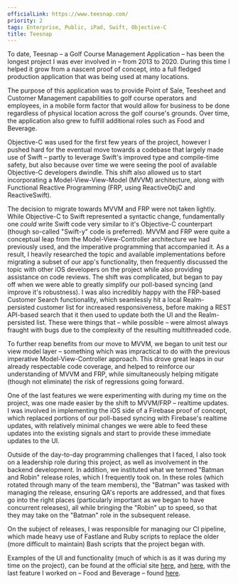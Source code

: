 ```yaml
---
officialLink: https://www.teesnap.com/
priority: 2
tags: Enterprise, Public, iPad, Swift, Objective-C
title: Teesnap
---
```


To date, Teesnap – a Golf Course Management Application – has been the longest project I was ever involved in – from 2013 to 2020. During this time I helped it grow from a nascent proof of concept, into a full fledged production application that was being used at many locations. 

The purpose of this application was to provide Point of Sale, Teesheet and Customer Management capabilities to golf course operators and employees, in a mobile form factor that would allow for business to be done regardless of physical location across the golf course's grounds. Over time, the application also grew to fulfill additional roles such as Food and Beverage.

Objective-C was used for the first few years of the project, however I pushed hard for the eventual move towards a codebase that largely made use of Swift – partly to leverage Swift's improved type and compile-time safety, but also because over time we were seeing the pool of available Objective-C developers dwindle. This shift also allowed us to start incorporating a Model-View-View-Model (MVVM) architecture, along with Functional Reactive Programming (FRP, using ReactiveObjC and ReactiveSwift). 

The decision to migrate towards MVVM and FRP were not taken lightly. While Objective-C to Swift represented a syntactic change, fundamentally one _could_ write Swift code very similar to it's Objective-C counterpart (though so-called "Swift-y" code is preferred). MVVM and FRP were quite a conceptual leap from the Model-View-Controller architecture we had previously used, and the imperative programming that accompanied it. As a result, I heavily researched the topic and available implementations before migrating a subset of our app's functionality, then frequently discussed the topic with other iOS developers on the project while also providing assistance on code reviews. The shift was complicated, but began to pay off when we were able to greatly simplify our poll-based syncing (and improve it's robustness). I was also incredibly happy with the FRP-based Customer Search functionality, which seamlessly hit a local Realm-persisted customer list for increased responsiveness, before making a REST API-based search that it then used to update both the UI and the Realm-persisted list. These were things that – while possible – were almost always fraught with bugs due to the complexity of the resulting multithreaded code.

To further reap benefits from our move to MVVM, we began to unit test our view model layer – something which was impractical to do with the previous imperative Model-View-Controller approach. This drove great leaps in our already respectable code coverage, and helped to reinforce our understanding of MVVM and FRP, while simultaneously helping mitigate (though not eliminate) the risk of regressions going forward.

One of the last features we were experimenting with during my time on the project, was one made easier by the shift to MVVM/FRP – realtime updates. I was involved in implementing the iOS side of a Firebase proof of concept, which replaced portions of our poll-based syncing with Firebase's realtime updates, with relatively minimal changes we were able to feed these updates into the existing signals and start to provide these immediate updates to the UI.

Outside of the day-to-day programming challenges that I faced, I also took on a leadership role during this project, as well as involvement in the backend development. In addition, we instituted what we termed "Batman and Robin" release roles, which I frequently took on. In these roles (which rotated through many of the team members), the "Batman" was tasked with managing the release, ensuring QA's reports are addressed, and that fixes go into the right places (particularly important as we began to have concurrent releases), all while bringing the "Robin" up to speed, so that they may take on the "Batman" role in the subsequent release.

On the subject of releases, I was responsible for managing our CI pipeline, which made heavy use of Fastlane and Ruby scripts to replace the older (more difficult to maintain) Bash scripts that the project began with. 

Examples of the UI and functionality (much of which is as it was during my time on the project), can be found at the official site [here](https://www.teesnap.com/why-teesnap/point-of-sale/), and [here](https://www.teesnap.com/why-teesnap/tee-sheets/), with the last feature I worked on – Food and Beverage – found [here](https://www.teesnap.com/why-teesnap/food-and-beverage/).
